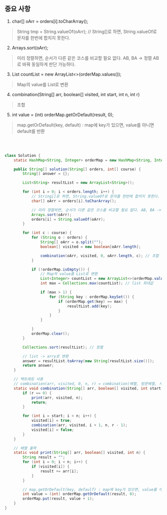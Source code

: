 ## 중요 사항
1. char[] oArr = orders[i].toCharArray(); 
> String tmp = String.valueOf(oArr); // String[]로 하면, String.valueOf로 문자를 한번에 합치지 못한다.
2. Arrays.sort(oArr);
> 미리 정렬하면, 순서가 다른 같은 코스를 비교할 필요 없다. AB, BA -> 정렬 AB로 바꿔 동일하게 판단 가능하다.
3. List<Integer> countList = new ArrayList<>(orderMap.values());
> Map의 value를 List로 변환
4. combination(String[] arr, boolean[] visited, int start, int n, int r)
> 조합
5. int value = (int) orderMap.getOrDefault(result, 0);
> map.getOrDefault(key, default) : map에 key가 있으면, value를 아니면 default를 반환

<br></br>
			
```java
class Solution {
	static HashMap<String, Integer> orderMap = new HashMap<String, Integer>();

	public String[] solution(String[] orders, int[] course) {
		String[] answer = {};

		List<String> resultList = new ArrayList<String>();

		for (int i = 0; i < orders.length; i++) {
			// String[]로 하면, String.valueOf로 문자를 한번에 합치지 못한다.
			char[] oArr = orders[i].toCharArray();

			// 미리 정렬하면, 순서가 다른 같은 코스를 비교할 필요 없다. AB, BA -> 정렬 AB로 바꿔 동일하게 판단 가능하다.
			Arrays.sort(oArr);
			orders[i] = String.valueOf(oArr);
		}

		for (int c : course) {
			for (String o : orders) {
				String[] oArr = o.split("");
				boolean[] visited = new boolean[oArr.length];

				combination(oArr, visited, 0, oArr.length, c); // 조합
			}

			if (!orderMap.isEmpty()) {
				// Map의 value를 List로 변환
				List<Integer> countList = new ArrayList<>(orderMap.values());
				int max = Collections.max(countList); // list 최대값

				if (max > 1) {
					for (String key : orderMap.keySet()) {
						if (orderMap.get(key) == max) {
							resultList.add(key);
						}
					}
				}

			}
			orderMap.clear();
		}

		Collections.sort(resultList); // 정렬

		// list -> arry로 변환
		answer = resultList.toArray(new String[resultList.size()]);
		return answer;
	}

	// 백트래킹 사용
	// combination(arr, visited, 0, n, r) = combination(배열, 방문배열, 시작인덱스, 전체갯수, 카운트갯수)
	static void combination(String[] arr, boolean[] visited, int start, int n, int r) {
		if (r == 0) {
			print(arr, visited, n);
			return;
		}

		for (int i = start; i < n; i++) {
			visited[i] = true;
			combination(arr, visited, i + 1, n, r - 1);
			visited[i] = false;
		}
	}

	// 배열 출력
	static void print(String[] arr, boolean[] visited, int n) {
		String result = "";
		for (int i = 0; i < n; i++) {
			if (visited[i]) {
				result += arr[i];
			}
		}

		// map.getOrDefault(key, defaulf) : map에 key가 있으면, value를 아니면 default를 반환
		int value = (int) orderMap.getOrDefault(result, 0);
		orderMap.put(result, value + 1);
	}
}
```
